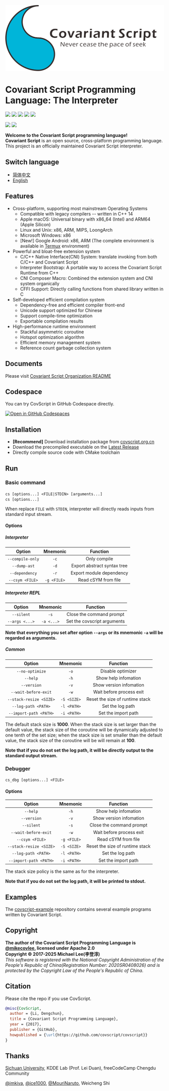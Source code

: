 ![](https://github.com/covscript/covscript/raw/master/docs/covariant_script_wide.png)

# Covariant Script Programming Language: The Interpreter #

![](https://github.com/covscript/covscript/workflows/build/badge.svg)
![](https://github.com/covscript/covscript/workflows/CodeQL/badge.svg)
[![](https://img.shields.io/github/stars/covscript/covscript?logo=GitHub)](https://github.com/covscript/covscript/stargazers)
[![](https://img.shields.io/github/languages/top/covscript/covscript)](http://www.cplusplus.com/)
[![](https://img.shields.io/github/license/covscript/covscript)](http://www.apache.org/licenses/LICENSE-2.0)

[![](https://img.shields.io/github/v/release/covscript/covscript)](https://github.com/covscript/covscript/releases/latest)
[![](https://zenodo.org/badge/79646991.svg)](https://zenodo.org/doi/10.5281/zenodo.10004374)

**Welcome to the Covariant Script programming language!**  
**Covariant Script** is an open source, cross-platform programming language.  
This project is an officially maintained Covariant Script interpreter.

## Switch language ##

- [简体中文](./README-zh.md)
- [English](./README.md)

## Features ##

+ Cross-platform, supporting most mainstream Operating Systems
    + Compatible with legacy compilers -- written in C++ 14
    + Apple macOS: Universal binary with x86_64 (Intel) and ARM64 (Apple Silicon)
    + Linux and Unix: x86, ARM, MIPS, LoongArch
    + Microsoft Windows: x86
    + [New!] Google Android: x86, ARM (The complete environment is available in [Termux](https://github.com/termux/termux-app) environment)
+ Powerful and bloat-free extension system
    + C/C++ Native Interface(CNI) System: translate invoking from both C/C++ and Covariant Script
    + Interpreter Bootstrap: A portable way to access the Covariant Script Runtime from C++
    + CNI Composer Macro: Combined the extension system and CNI system organically
    + CFFI Support: Directly calling functions from shared library written in C
+ Self-developed efficient compilation system
    + Dependency-free and efficient compiler front-end
    + Unicode support optimized for Chinese
    + Support compile-time optimization
    + Exportable compilation results
+ High-performance runtime environment
    + Stackful asymmetric coroutine
    + Hotspot optimization algorithm
    + Efficient memory management system
    + Reference count garbage collection system

## Documents ##

Please visit [Covariant Script Organization README](https://github.com/covscript/README)

## Codespace ##

You can try CovScript in GitHub Codespace directly.

[![Open in GitHub Codespaces](https://github.com/codespaces/badge.svg)](https://codespaces.new/covscript/codespace?quickstart=1)

## Installation ##

+ **[Recommend]** Download installation package from [covscript.org.cn](http://covscript.org.cn)
+ Download the precompiled executable on the [Latest Release](https://github.com/covscript/covscript/releases/latest)
+ Directly compile source code with CMake toolchain

## Run ##

### Basic command ###

`cs [options...] <FILE|STDIN> [arguments...]`  
`cs [options...]`

When replace `FILE` with `STDIN`, interpreter will directly reads inputs from standard input stream.

#### Options ####

##### Interpreter #####

Option|Mnemonic|Function
:---:|:---:|:--:
`--compile-only`|`-c`|Only compile
`--dump-ast`|`-d`|Export abstract syntax tree
`--dependency`|`-r`|Export module dependency
`--csym <FILE>`|`-g <FILE>`|Read cSYM from file

##### Interpreter REPL #####

Option|Mnemonic|Function
:---:|:---:|:--:
`--silent`|`-s`|Close the command prompt
`--args <...>`|`-a <...>`|Set the covscript arguments

**Note that everything you set after option `--args` or its mnemonic `-a` will be regarded as arguments.**

##### Common #####

Option|Mnemonic|Function
:---:|:---:|:--:
`--no-optimize`|`-o`|Disable optimizer
`--help`|`-h`|Show help infomation
`--version`|`-v`|Show version infomation
`--wait-before-exit`|`-w`|Wait before process exit
`--stack-resize <SIZE>`|`-S <SIZE>`|Reset the size of runtime stack
`--log-path <PATH>`|`-l <PATH>` |Set the log path
`--import-path <PATH>`|`-i <PATH>`|Set the import path

The default stack size is **1000**. When the stack size is set larger than the default value, the stack size of the coroutine will be dynamically adjusted to one tenth of the set size; when the stack
size is set smaller than the default value, the stack size of the coroutine will be will remain at **100**.

**Note that if you do not set the log path, it will be directly output to the standard output stream.**

### Debugger ###

`cs_dbg [options...] <FILE>`

#### Options ####

Option|Mnemonic|Function
:-----------------------:|:------:|:--:
`--help`|`-h`|Show help infomation
`--version`|`-v`|Show version infomation
`--silent`|`-s`|Close the command prompt
`--wait-before-exit`|`-w`|Wait before process exit
`--csym <FILE>`|`-g <FILE>`|Read cSYM from file
`--stack-resize <SIZE>`|`-S <SIZE>`|Reset the size of runtime stack
`--log-path <PATH>`|`-l <PATH>`|Set the log path
`--import-path <PATH>`|`-i <PATH>`|Set the import path

The stack size policy is the same as for the interpreter.

**Note that if you do not set the log path, it will be printed to stdout.**

## Examples ##

The [covscript-example](https://github.com/covscript/covscript-example) repository contains several example programs written by Covariant Script.

## Copyright ##

**The author of the Covariant Script Programming Language is [@mikecovlee](https://github.com/mikecovlee/), licensed
under Apache 2.0**  
**Copyright © 2017-2025 Michael Lee(李登淳)**  
*This software is registered with the National Copyright Administration of the People's Republic of China(Registration
Number: 2020SR0408026) and is protected by the Copyright Law of the People's Republic of China.*

## Citation ##

Please cite the repo if you use CovScript.
```bibtex
@misc{CovScript,
  author = {Li, Dengchun},
  title = {Covariant Script Programming Language},
  year = {2017},
  publisher = {GitHub},
  howpublished = {\url{https://github.com/covscript/covscript}}
}
```

## Thanks ##

[Sichuan University](http://scu.edu.cn/), KDDE Lab (Prof. Lei Duan), freeCodeCamp Chengdu Community

[@imkiva](https://github.com/imkiva/), [@ice1000](https://github.com/ice1000/),
[@MouriNaruto](https://github.com/MouriNaruto), Weicheng Shi
